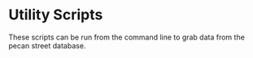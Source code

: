 Utility Scripts
===============

These scripts can be run from the command line to grab data from the pecan
street database.

